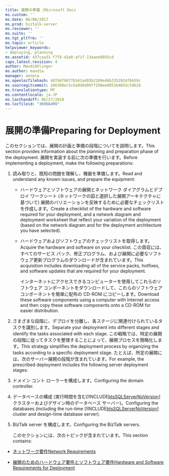 ```yaml
---
title: 展開の準備 |Microsoft Docs
ms.custom: ''
ms.date: 06/08/2017
ms.prod: biztalk-server
ms.reviewer: ''
ms.suite: ''
ms.tgt_pltfrm: ''
ms.topic: article
helpviewer_keywords:
- deploying, planning
ms.assetid: 437caa31-f7f8-42e0-af1f-13aaee0955cd
caps.latest.revision: 4
author: MandiOhlinger
ms.author: mandia
manager: anneta
ms.openlocfilehash: 4d7b6f0677b542ad03b2109eddb3352924f6b59c
ms.sourcegitcommit: 266308ec5c6a9d8d80ff298ee6051b4843c5d626
ms.translationtype: MT
ms.contentlocale: ja-JP
ms.lasthandoff: 06/27/2018
ms.locfileid: "36966499"
---
```

# <a name="preparing-for-deployment"></a><span data-ttu-id="1bacd-102">展開の準備</span><span class="sxs-lookup"><span data-stu-id="1bacd-102">Preparing for Deployment</span></span>
<span data-ttu-id="1bacd-103">このセクションでは、展開の計画と準備の段階についてを説明します。</span><span class="sxs-lookup"><span data-stu-id="1bacd-103">This section provides information about the planning and preparation phase of the deployment.</span></span> <span data-ttu-id="1bacd-104">展開を実装する前に次の準備を行います。</span><span class="sxs-lookup"><span data-stu-id="1bacd-104">Before implementing a deployment, make the following preparations:</span></span>  
  
1. <span data-ttu-id="1bacd-105">読み取りと、既知の問題を理解し、機器を準備します。</span><span class="sxs-lookup"><span data-stu-id="1bacd-105">Read and understand any known issues, and prepare the equipment:</span></span>  
  
   -   <span data-ttu-id="1bacd-106">ハードウェアとソフトウェアの展開とネットワーク ダイアグラムとデプロイ ワークシート (ネットワークの図と選択した展開アーキテクチャに基づいて) 展開のバリエーションを反映するために必要なチェックリストを作成します。</span><span class="sxs-lookup"><span data-stu-id="1bacd-106">Create a checklist of the hardware and software required for your deployment, and a network diagram and deployment worksheet that reflect your variation of the deployment (based on the network diagram and for the deployment architecture you have selected).</span></span>  
  
   -   <span data-ttu-id="1bacd-107">ハードウェアおよびソフトウェアのチェックリストを取得します。</span><span class="sxs-lookup"><span data-stu-id="1bacd-107">Acquire the hardware and software on your checklist.</span></span> <span data-ttu-id="1bacd-108">この買収には、すべてのサービス パック、修正プログラム、および展開に必要なソフトウェア更新プログラムのダウンロードが含まれています。</span><span class="sxs-lookup"><span data-stu-id="1bacd-108">This acquisition includes downloading all of the service packs, hotfixes, and software updates that are required for your deployment.</span></span>  
  
        <span data-ttu-id="1bacd-109">インターネットにアクセスできるコンピューターを使用してこれらのソフトウェア コンポーネントをダウンロードして、これらのソフトウェア コンポーネントを簡単に配布の CD-ROM にコピーします。</span><span class="sxs-lookup"><span data-stu-id="1bacd-109">Download these software components using a computer with Internet access and then copy these software components onto a CD-ROM for easier distribution.</span></span>  
  
2. <span data-ttu-id="1bacd-110">さまざまな段階に、デプロイを分離し、各ステージに関連付けられているタスクを識別します。</span><span class="sxs-lookup"><span data-stu-id="1bacd-110">Separate your deployment into different stages and identify the tasks associated with each stage.</span></span> <span data-ttu-id="1bacd-111">この戦略では、特定の展開の段階に従ってタスクを整理することによって、展開プロセスを簡略化します。</span><span class="sxs-lookup"><span data-stu-id="1bacd-111">This strategy simplifies the deployment process by organizing the tasks according to a specific deployment stage.</span></span> <span data-ttu-id="1bacd-112">たとえば、所定の展開には、次のサーバー展開の段階が含まれています。</span><span class="sxs-lookup"><span data-stu-id="1bacd-112">For example, the prescribed deployment includes the following server deployment stages:</span></span>  
  
3. <span data-ttu-id="1bacd-113">ドメイン コント ローラーを構成します。</span><span class="sxs-lookup"><span data-stu-id="1bacd-113">Configuring the domain controller.</span></span>  
  
4. <span data-ttu-id="1bacd-114">データベースの構成 (実行時間を含む[!INCLUDE[btsSQLServerNoVersion](../../includes/btssqlservernoversion-md.md)]クラスターおよびデザイン時のデータベース サーバー)。</span><span class="sxs-lookup"><span data-stu-id="1bacd-114">Configuring the databases (including the run-time [!INCLUDE[btsSQLServerNoVersion](../../includes/btssqlservernoversion-md.md)] cluster and design-time database server).</span></span>  
  
5. <span data-ttu-id="1bacd-115">BizTalk server を構成します。</span><span class="sxs-lookup"><span data-stu-id="1bacd-115">Configuring the BizTalk servers.</span></span>  
  
   <span data-ttu-id="1bacd-116">このセクションには、次のトピックが含まれています。</span><span class="sxs-lookup"><span data-stu-id="1bacd-116">This section contains:</span></span>  
  
-   [<span data-ttu-id="1bacd-117">ネットワーク要件</span><span class="sxs-lookup"><span data-stu-id="1bacd-117">Network Requirements</span></span>](../../adapters-and-accelerators/accelerator-swift/network-requirements.md)  
  
-   [<span data-ttu-id="1bacd-118">展開のためのハードウェア要件とソフトウェア要件</span><span class="sxs-lookup"><span data-stu-id="1bacd-118">Hardware and Software Requirements for Deployment</span></span>](../../adapters-and-accelerators/accelerator-swift/hardware-and-software-requirements-for-deployment.md)